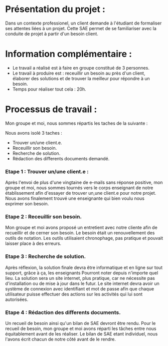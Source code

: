 # Présentation du projet :

Dans un contexte professionel, un client demande à l'étudiant de formaliser ses attentes liées à un projet.
Cette SAE permet de se familiariser avec la conduite de projet à partir d'un besoin client.

# Information complémentaire :

- Le travail a réalisé est à faire en groupe constitué de 3 personnes.
- Le travail à produire est : receuillir un besoin au près d'un client, élaborer des solutions et de trouver
  la meilleur pour répondre à un besoin.
- Temps pour réaliser tout cela : 20h.

# Processus de travail :

Mon groupe et moi, nous sommes répartis les taches de la suivante :

Nous avons isolé 3 taches :

- Trouver un/une client.e.
- Receuillir son besoin.
- Recherche de solution.
- Rédaction des differents documents demandé.

### Etape 1 : Trouver un/une client.e :

Après l'envoi de plus d'une vingtaine de e-mails sans réponse positive, mon groupe et moi, nous sommes tournés vers le
corps enseignant de notre établissement afin d'essayer de trouver un,une client.e pour notre projet. Nous avons
finalement trouvé une enseignante qui bien voulu nous exprimer son besoin.

### Etape 2 : Receuillir son besoin.

Mon groupe et moi avons proposé un entretient avec notre cliente afin de recueillir et de cerner son besoin.
Le besoin était un renouvellement des outils de notation. Les outils utilisaient chronophage, pas pratique et pouvait
laisser place à des erreurs.

### Etape 3 : Recherche de solution.

Après réflexion, la solution finale devra être informatique et en ligne sur tout support, grâce à ça, les enseignants
Pourront noter depuis n'importe quel lieu.
La solution sera un site internet, plus pratique, car ne nécessite pas d'installation ou de mise à jour dans le futur.
Le site internet devra avoir un système de connexion avec identifiant et mot de passe afin que chaque utilisateur puisse
effectuer des actions sur les activités qui lui sont autorisées.

### Etape 4 : Rédaction des differents documents.

Un recueil de besoin ainsi qu'un bilan de SAE devront être rendu.
Pour le recueil de besoin, mon groupe et moi avons réparti les tâches entre nous équitablement avant de les réaliser.
Le bilan de SAE etant individuel, nous l'avons écrit chacun de notre côté avant de le rendre.